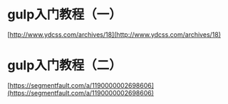 # gulp入门教程（一）
[http://www.ydcss.com/archives/18](http://www.ydcss.com/archives/18)

# gulp入门教程（二）
[https://segmentfault.com/a/1190000002698606](https://segmentfault.com/a/1190000002698606)